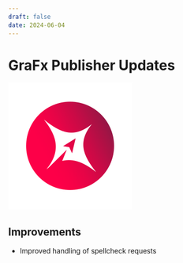 ```yaml
---
draft: false
date: 2024-06-04
---
```


# GraFx Publisher Updates

![rn_icon](icon-GraFx-Publisher.svg)

<!-- more -->

## Improvements

- Improved handling of spellcheck requests
